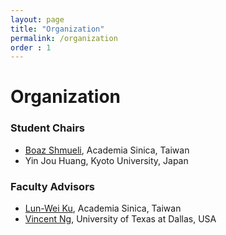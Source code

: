```yaml
---
layout: page
title: "Organization"
permalink: /organization
order : 1
---
```

# Organization

### Student Chairs
- [Boaz Shmueli](https://towardsdatascience.com/@shmueli), Academia Sinica, Taiwan
- Yin Jou Huang, Kyoto University, Japan

### Faculty Advisors 
- [Lun-Wei Ku](https://www.iis.sinica.edu.tw/pages/lwku/), Academia Sinica, Taiwan
- [Vincent Ng](http://www.hlt.utdallas.edu/~vince), University of Texas at Dallas, USA

<!--
### Program Committee
- Aaron Jaech (Facebook)
- Adina Williams (Facebook)
- Ahmed Elgohary (University of Maryland, College Park)
- Aishwarya Padmakumar (University of Texas at Austin)
- Akshay Srivatsan (Carnegie Mellon University)
- Alane Suhr (Cornell University)
- Alvin Grissom II (Ursinus College)
- Amita Misra (University of California,Santa Cruz)
- Angela Shih Lin (The University of Texas at Austin)
- Antonios Anastasopoulos (University of Notre Dame)
- Bharat Ram Ambati (Apple Inc.)
- Daniel Khashahabi (University of Pennsylvania)
- David Gaddy (University of California, Berkeley)
- Denis Newman-Griffis (The Ohio State University)
- Dirk Hovy (Bocconi University)
- Eric Holgate (Univeristy of Texas at Austin)
- Fan Yang (University of Houston)
- Farig Sadeque (University of Arizona)
- Gerald Penn (University of Toronto)
- Gustavo Aguilar (University of Houston)
- Hady Elsahar (Université de Lyon)
- Jasy Suet Yan Liew (Universiti Sains Malaysia)
- Jeniya Tabassum (The Ohio State University)
- Ji He (University of Washington)
- Jiacheng Xu (University of Texas at Austin)
- Jifan Chen (Univeristy of Texas at Austin)
- John Wieting (Carnegie Mellon University)
- Jonathan Kummerfeld (University of Michigan)
- Junyi Jessy Li (University of Texas at Austin)
- Katrin Erk (The University of Texas at Austin)
- Kenton Murray (University of Notre Dame)
- Kevin Gimpel (Toyota Technological Institute at Chicago)
- Kevin Lybarger (University of Washington)
- Kevin Small (Amazon)
- Labiba Jahan (Florida International University)
- Mari Ostendorf (University of Washington)
- Maria Antoniak (Cornell University)
- Marie-Catherine de Marneffe (Ohio State University)
- Maarten Sap (University of Washington)
- Micha Elsner (Ohio State University)
- Mohammad Sadegh Rasooli (Facebook)
- Mohit Bansal (University of North Carolina Chapel Hill)
- Niloofar Safi Samghabadi (University of Houston)
- Philipp Koehn (Johns Hopkins University)
- Rachel Bawden (Université Paris-Sud)
- Ramon Ziai (University of Tübingen)
- Saadia Gabriel (University of Washington)
- Saif Mohammad (National Research Council Canada)
- Sandeep Soni (Georgia Institute of Technology)
- Sheena Panthaplackel (University of Texas at Austin)
- Sowmya Vajjala (Iowa State University)
- Sudha Rao (University Of Maryland, College Park)
- Suraj Maharjan (Capital One)
- Swapna Somasundaran (Educational Testing Service)
- Trang Tran (University of Washington)
- Verónica Pérez-Rosas (University of Michigan)
- Victoria (Vicky) Zayats (University of Washington)
- Volkan Cirik (Carnegie Mellon University)
- Yang Liu (Liulishuo)
- Yasumasa Onoe (University of Texas at Austin)
- Youxuan Jiang (University of Michigan - Ann Arbor)
-->

